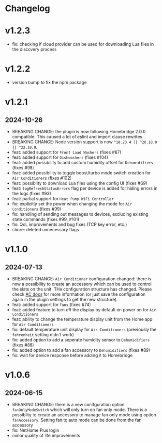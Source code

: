 # Changelog

# v1.2.3
- fix: checking if cloud provider can be used for downloading Lua files in the discovery process

# v1.2.2
- version bump to fix the npm package

# v1.2.1
## 2024-10-26
- BREAKING CHANGE: the plugin is now following Homebridge 2.0.0 compatible. This caused a lot of eslint and import clause rewrites.
- BREAKING CHANGE: Node version support is now `^18.20.4 || ^20.18.0 || ^22.10.0`.
- feat: added support for `Front Load Washers` (fixes #87)
- feat: added support for `Dishwashers` (fixes #104)
- feat: added possibility to add custom humidity offset for `Dehumidifiers` (fixes #98)
- feat: added possibility to toggle boost/turbo mode switch creation for `Air Conditioners` (fixes #102)
- feat: possibilty to download Lua files using the config UI (fixes #69)
- feat: `logRefreshStatusErrors` flag per device is added for hiding errors in the logs (fixes #93)
- feat: partial support for `Heat Pump WiFi Controller`
- fix: explicitly set the power when changing the mode for `Air Conditioners` (fixes #99)
- fix: handling of sending out messages to devices, excluding existing state commands (fixes #99, #101)
- fix: QoL improvements and bug fixes (TCP key error, etc.)
- chore: deleted unnecessary flags

# v1.1.0
## 2024-07-13
- BREAKING CHANGE: `Air Conditioner` configuration changed: there is now a possibility to create an accessory which can be used to control the slats on the unit. THe configuration structure has changed. Please check [AC docs](/docs/ac.md) for more information (or just save the configuration again in the plugin settings to get the new structure).
- feat: added support for `Fans` (fixes #74)
- feat: added feature to turn off the display by default on power on for `Air Conditioners`
- feat: ability to change the temperature display unit from the Home app for `Air Conditioners`
- fix: default temperature unit display for `Air Conditioners` (previously the `fahrenheit` setting didn't work)
- fix: added option to add a seperate humidity sensor to `Dehumidifiers` (fixes #88)
- fix: added option to add a fan accessory to `Dehumidifiers` (fixes #89)
- fix: wait for device response before adding it to Homebridge

# v1.0.6
## 2024-06-15
- BREAKING CHANGE: there is a new conifguration option `fanOnlyModeSwitch` which will only turn on fan only mode. There is a possiblity to create an accessory to manage fan only mode using option `fanAccessory`. Setting fan to auto mode can be done from the fan accessory
- fix: NetHome Plus login
- minor quality of life improvements
